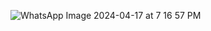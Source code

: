![WhatsApp Image 2024-04-17 at 7 16 57 PM](https://github.com/omar20alaa/HarryPotter/assets/33086068/2d9f2d0e-7539-45e2-b8b4-f5fa56349f84)
